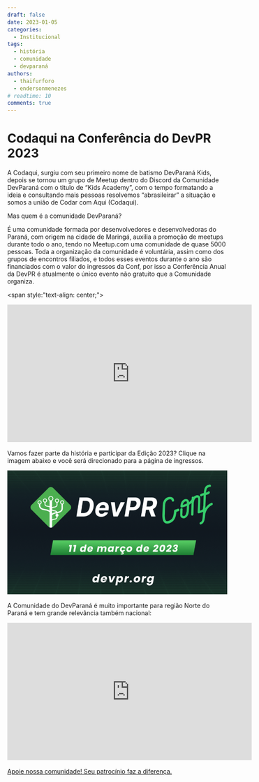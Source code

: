 ```yaml
---
draft: false 
date: 2023-01-05
categories:
  - Institucional
tags:
  - história
  - comunidade
  - devparaná
authors:
  - thaifurforo
  - endersonmenezes
# readtime: 10
comments: true
---
```


# Codaqui na Conferência do DevPR 2023

A Codaqui, surgiu com seu primeiro nome de batismo DevParaná Kids, depois se tornou um grupo de Meetup dentro do Discord da Comunidade DevParaná com o titulo de “Kids Academy”, com o tempo formatando a ideia e consultando mais pessoas resolvemos “abrasileirar” a situação e somos a união de Codar com Aqui (Codaqui).

Mas quem é a comunidade DevParaná?

<!-- more -->

É uma comunidade formada por desenvolvedores e desenvolvedoras do Paraná, com origem na cidade de Maringá, auxilia a promoção de meetups durante todo o ano, tendo no Meetup.com uma comunidade de quase 5000 pessoas. Toda a organização da comunidade é voluntária, assim como dos grupos de encontros filiados, e todos esses eventos durante o ano são financiados com o valor do ingressos da Conf, por isso a Conferência Anual da DevPR é atualmente o único evento não gratuito que a Comunidade organiza.

<span style:"text-align: center;">
<iframe width="560" height="315" src="https://www.youtube.com/embed/YgcyTuGuLTw" title="YouTube video player" frameborder="0" allow="accelerometer; autoplay; clipboard-write; encrypted-media; gyroscope; picture-in-picture; web-share" allowfullscreen></iframe>
</span>

Vamos fazer parte da história e participar da Edição 2023? Clique na imagem abaixo e você será direcionado para a página de ingressos. 

[![DevConf 2023 - Imagem de Divulgação](img/2023_01_05_devconf/banner.png)](https://www.sympla.com.br/devparana-conference-2023__1810983)

A Comunidade do DevParaná é muito importante para região Norte do Paraná e tem grande relevância também nacional:

<iframe width="560" height="315" src="https://www.youtube.com/embed/WUHRjwrm2ek?start=7" title="YouTube video player" frameborder="0" allow="accelerometer; autoplay; clipboard-write; encrypted-media; gyroscope; picture-in-picture; web-share" allowfullscreen></iframe>

[Apoie nossa comunidade! Seu patrocínio faz a diferença.](https://devpr.org/media-kit)






